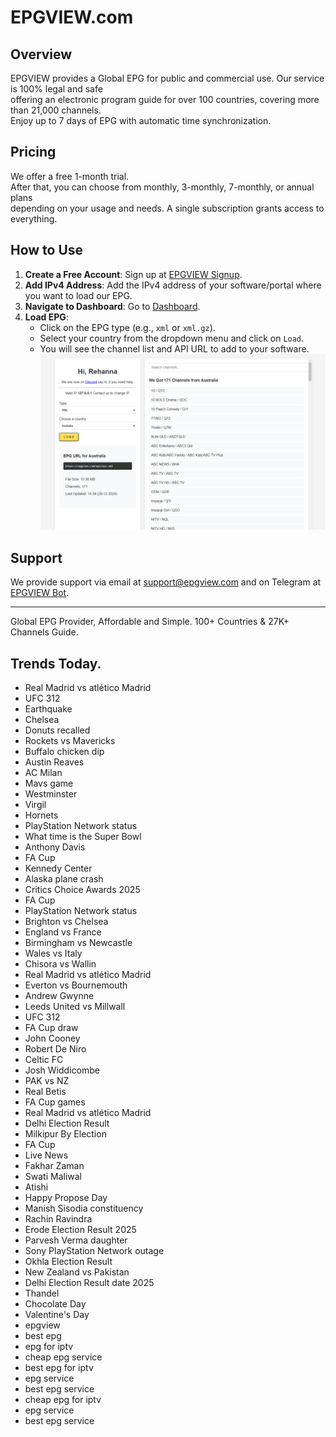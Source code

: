 # EPGVIEW.com



## Overview
EPGVIEW provides a Global EPG for public and commercial use. Our service is 100% legal and safe\
offering an electronic program guide for over 100 countries, covering more than 21,000 channels.\
Enjoy up to 7 days of EPG with automatic time synchronization.

## Pricing
We offer a free 1-month trial. \
After that, you can choose from monthly, 3-monthly, 7-monthly, or annual plans \
depending on your usage and needs. A single subscription grants access to everything.

## How to Use
1. **Create a Free Account**: Sign up at [EPGVIEW Signup](https://epgview.com/signup.php).
2. **Add IPv4 Address**: Add the IPv4 address of your software/portal where you want to load our EPG.
3. **Navigate to Dashboard**: Go to [Dashboard](https://epgview.com/dashboard.php).
4. **Load EPG**:
   - Click on the EPG type (e.g., `xml` or `xml.gz`).
   - Select your country from the dropdown menu and click on `Load`.
   - You will see the channel list and API URL to add to your software.
![EPGVIEW](img/dashboard.png)
## Support
We provide support via email at [support@epgview.com](mailto:support@epgview.com) and on Telegram at [EPGVIEW Bot](https://t.me/epgview_bot).

---

Global EPG Provider, Affordable and Simple. 100+ Countries & 27K+ Channels Guide.

## Trends Today.

- Real Madrid vs atlético Madrid
- UFC 312
- Earthquake
- Chelsea
- Donuts recalled
- Rockets vs Mavericks
- Buffalo chicken dip
- Austin Reaves
- AC Milan
- Mavs game
- Westminster
- Virgil
- Hornets
- PlayStation Network status
- What time is the Super Bowl
- Anthony Davis
- FA Cup
- Kennedy Center
- Alaska plane crash
- Critics Choice Awards 2025
- FA Cup
- PlayStation Network status
- Brighton vs Chelsea
- England vs France
- Birmingham vs Newcastle
- Wales vs Italy
- Chisora vs Wallin
- Real Madrid vs atlético Madrid
- Everton vs Bournemouth
- Andrew Gwynne
- Leeds United vs Millwall
- UFC 312
- FA Cup draw
- John Cooney
- Robert De Niro
- Celtic FC
- Josh Widdicombe
- PAK vs NZ
- Real Betis
- FA Cup games
- Real Madrid vs atlético Madrid
- Delhi Election Result
- Milkipur By Election
- FA Cup
- Live News
- Fakhar Zaman
- Swati Maliwal
- Atishi
- Happy Propose Day
- Manish Sisodia constituency
- Rachin Ravindra
- Erode Election Result 2025
- Parvesh Verma daughter
- Sony PlayStation Network outage
- Okhla Election Result
- New Zealand vs Pakistan
- Delhi Election Result date 2025
- Thandel
- Chocolate Day
- Valentine's Day
- epgview
- best epg
- epg for iptv
- cheap epg service
- best epg for iptv
- epg service
- best epg service
- cheap epg for iptv
- epg service
- best epg service

